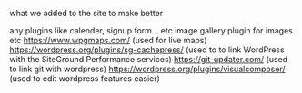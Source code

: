 
what we added to the site to make better

any plugins like calender, signup form... etc
image gallery plugin for images
etc
https://www.wpgmaps.com/ (used for live maps)
https://wordpress.org/plugins/sg-cachepress/ (used to to link WordPress with the SiteGround Performance services)
https://git-updater.com/ (used to link git with wordpress)
https://wordpress.org/plugins/visualcomposer/ (used to edit wordpress features easier)
